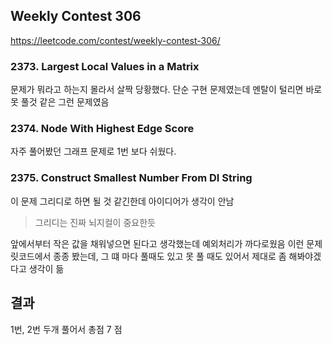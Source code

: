 ## Weekly Contest 306

https://leetcode.com/contest/weekly-contest-306/

### 2373. Largest Local Values in a Matrix

문제가 뭐라고 하는지 몰라서 살짝 당황했다.
단순 구현 문제였는데 멘탈이 털리면 바로 못 풀것 같은 그런 문제였음

### 2374. Node With Highest Edge Score

자주 풀어봤던 그래프 문제로 1번 보다 쉬웠다.

### 2375. Construct Smallest Number From DI String

이 문제 그리디로 하면 될 것 같긴한데 아이디어가 생각이 안남

> 그리디는 진짜 뇌지컬이 중요한듯
 
앞에서부터 작은 값을 채워넣으면 된다고 생각했는데 예외처리가 까다로웠음
이런 문제 릿코드에서 종종 봤는데, 그 떄 마다 풀때도 있고 못 풀 때도 있어서 제대로 좀 해봐야겠다고 생각이 듦 

## 결과

1번, 2번 두개 풀어서 총점 7 점 